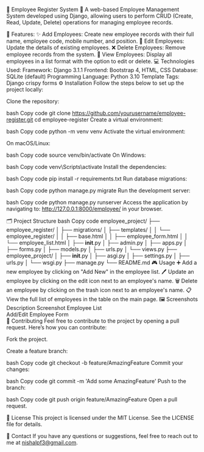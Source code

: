 
🌟 Employee Register System 🌟
A web-based Employee Management System developed using Django, allowing users to perform CRUD (Create, Read, Update, Delete) operations for managing employee records.

🎯 Features:
✨ Add Employees: Create new employee records with their full name, employee code, mobile number, and position.
📝 Edit Employees: Update the details of existing employees.
❌ Delete Employees: Remove employee records from the system.
👀 View Employees: Display all employees in a list format with the option to edit or delete.
💻 Technologies Used:
Framework: Django 3.1.1
Frontend: Bootstrap 4, HTML, CSS
Database: SQLite (default)
Programming Language: Python 3.10
Template Tags: Django crispy forms
⚙️ Installation
Follow the steps below to set up the project locally:

Clone the repository:

bash
Copy code
git clone https://github.com/yourusername/employee-register.git
cd employee-register
Create a virtual environment:

bash
Copy code
python -m venv venv
Activate the virtual environment:

On macOS/Linux:

bash
Copy code
source venv/bin/activate
On Windows:

bash
Copy code
venv\Scripts\activate
Install the dependencies:

bash
Copy code
pip install -r requirements.txt
Run database migrations:

bash
Copy code
python manage.py migrate
Run the development server:

bash
Copy code
python manage.py runserver
Access the application by navigating to:
http://127.0.0.1:8000/employee/ in your browser.

🗂️ Project Structure
bash
Copy code
employee_project/
├── employee_register/
│   ├── migrations/
│   ├── templates/
│   │   └── employee_register/
│   │       ├── base.html
│   │       ├── employee_form.html
│   │       └── employee_list.html
│   ├── __init__.py
│   ├── admin.py
│   ├── apps.py
│   ├── forms.py
│   ├── models.py
│   ├── urls.py
│   └── views.py
├── employee_project/
│   ├── __init__.py
│   ├── asgi.py
│   ├── settings.py
│   ├── urls.py
│   └── wsgi.py
├── manage.py
└── README.md
🎮 Usage
➕ Add a new employee by clicking on "Add New" in the employee list.
🖊️ Update an employee by clicking on the edit icon next to an employee's name.
🗑️ Delete an employee by clicking on the trash icon next to an employee's name.
📋 View the full list of employees in the table on the main page.
🖼️ Screenshots
Description	Screenshot
Employee List	
Add/Edit Employee Form	
🤝 Contributing
Feel free to contribute to the project by opening a pull request. Here’s how you can contribute:

Fork the project.

Create a feature branch:

bash
Copy code
git checkout -b feature/AmazingFeature
Commit your changes:

bash
Copy code
git commit -m 'Add some AmazingFeature'
Push to the branch:

bash
Copy code
git push origin feature/AmazingFeature
Open a pull request.

📜 License
This project is licensed under the MIT License. See the LICENSE file for details.

📧 Contact
If you have any questions or suggestions, feel free to reach out to me at nishalpf3@gmail.com.

